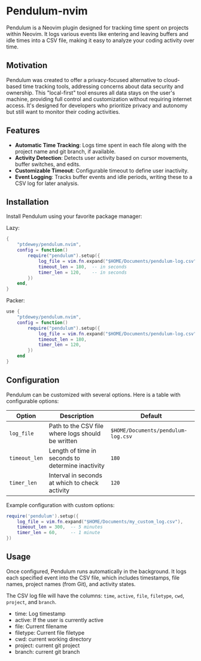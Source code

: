# Pendulum-nvim

Pendulum is a Neovim plugin designed for tracking time spent on projects within Neovim. It logs various events like entering and leaving buffers and idle times into a CSV file, making it easy to analyze your coding activity over time.

## Motivation

Pendulum was created to offer a privacy-focused alternative to cloud-based time tracking tools, addressing concerns about data security and ownership. This "local-first" tool ensures all data stays on the user's machine, providing full control and customization without requiring internet access. It's designed for developers who prioritize privacy and autonomy but still want to monitor their coding activities.

## Features

- **Automatic Time Tracking**: Logs time spent in each file along with the project name and git branch, if available.
- **Activity Detection**: Detects user activity based on cursor movements, buffer switches, and edits.
- **Customizable Timeout**: Configurable timeout to define user inactivity.
- **Event Logging**: Tracks buffer events and idle periods, writing these to a CSV log for later analysis.

## Installation

Install Pendulum using your favorite package manager:

Lazy:
```lua
{
    "ptdewey/pendulum.nvim",
    config = function()
        require("pendulum").setup({
            log_file = vim.fn.expand("$HOME/Documents/pendulum-log.csv"),
            timeout_len = 180,  -- in seconds
            timer_len = 120,    -- in seconds
        })
    end,
}
```

Packer:
```lua
use {
    "ptdewey/pendulum.nvim",
    config = function()
        require("pendulum").setup({
            log_file = vim.fn.expand("$HOME/Documents/pendulum-log.csv"),
            timeout_len = 180,
            timer_len = 120,
        })
    end
}
```

## Configuration

Pendulum can be customized with several options. Here is a table with configurable options:

| Option      | Description                                       | Default                             |
|-------------|---------------------------------------------------|-------------------------------------|
| `log_file`  | Path to the CSV file where logs should be written | `$HOME/Documents/pendulum-log.csv` |
| `timeout_len` | Length of time in seconds to determine inactivity | `180`                               |
| `timer_len` | Interval in seconds at which to check activity    | `120`                               |

Example configuration with custom options:

```lua
require('pendulum').setup({
    log_file = vim.fn.expand("$HOME/Documents/my_custom_log.csv"),
    timeout_len = 300,  -- 5 minutes
    timer_len = 60,     -- 1 minute
})
```

## Usage

Once configured, Pendulum runs automatically in the background. It logs each specified event into the CSV file, which includes timestamps, file names, project names (from Git), and activity states.

The CSV log file will have the columns: `time`, `active`, `file`, `filetype`, `cwd`, `project`, and `branch`.
- time: Log timestamp
- active: If the user is currently active
- file: Current filename
- filetype: Current file filetype
- cwd: current working directory
- project: current git project
- branch: current git branch

